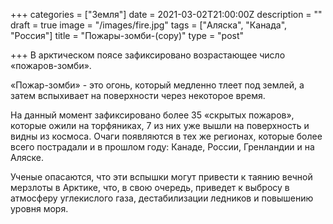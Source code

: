 +++
categories = ["Земля"]
date = 2021-03-02T21:00:00Z
description = ""
draft = true
image = "/images/fire.jpg"
tags = ["Аляска", "Канада", "Россия"]
title = "Пожары-зомби-(copy)"
type = "post"

+++
В арктическом поясе зафиксировано возрастающее число «пожаров-зомби».  
  
«Пожар-зомби» - это огонь, который медленно тлеет под землей, а затем вспыхивает на поверхности через некоторое время.  
  
На данный момент зафиксировано более 35 «скрытых пожаров», которые ожили на торфяниках, 7 из них уже вышли на поверхность и видны из космоса. Очаги появляются в тех же регионах, которые более всего пострадали и в прошлом году: Канаде, России, Гренландии и на Аляске.  
  
Ученые опасаются, что эти вспышки могут привести к таянию вечной мерзлоты в Арктике, что, в свою очередь, приведет к выбросу в атмосферу углекислого газа, дестабилизации ледников и повышению уровня моря.